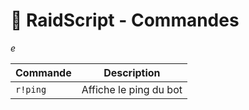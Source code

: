 # 🚀 RaidScript - Commandes

*e*

| Commande | Description             |
|----------|-------------------------|
| `r!ping` | Affiche le ping du bot  |
